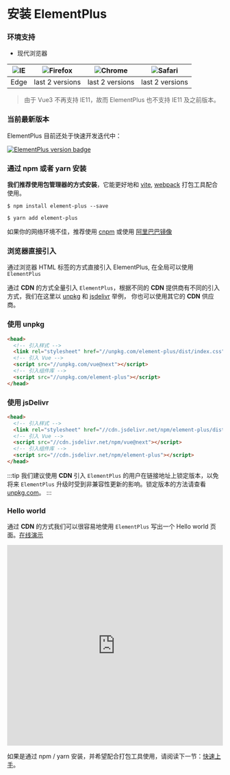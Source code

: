 # 安装 ElementPlus

### 环境支持

- 现代浏览器

| ![IE](https://cdn.jsdelivr.net/npm/@browser-logos/edge/edge_32x32.png) | ![Firefox](https://cdn.jsdelivr.net/npm/@browser-logos/firefox/firefox_32x32.png) | ![Chrome](https://cdn.jsdelivr.net/npm/@browser-logos/chrome/chrome_32x32.png) | ![Safari](https://cdn.jsdelivr.net/npm/@browser-logos/safari/safari_32x32.png) |
| --- | --- | --- | --- |
| Edge | last 2 versions | last 2 versions | last 2 versions |

> 由于 Vue3 不再支持 IE11，故而 ElementPlus 也不支持 IE11 及之前版本。

### 当前最新版本

ElementPlus 目前还处于快速开发迭代中：

[![ElementPlus version badge](https://img.shields.io/npm/v/element-plus.svg?style=flat-square)](https://www.npmjs.org/package/element-plus)

### 通过 npm 或者 yarn 安装

**我们推荐使用包管理器的方式安装**，它能更好地和 [vite](https://vitejs.dev), [webpack](https://webpack.js.org/) 打包工具配合使用。

```shell
$ npm install element-plus --save
```

```shell
$ yarn add element-plus
```

如果你的网络环境不佳，推荐使用 [cnpm](https://github.com/cnpm/cnpm) 或使用 [阿里巴巴镜像](https://registry.npm.taobao.org)

### 浏览器直接引入

通过浏览器 HTML 标签的方式直接引入 ElementPlus, 在全局可以使用 `ElementPlus`

通过 **CDN** 的方式全量引入 `ElementPlus`，根据不同的 **CDN** 提供商有不同的引入方式，我们在这里以 [unpkg](https://unpkg.com) 和 [jsdelivr](https://jsdelivr.com) 举例，
你也可以使用其它的 **CDN** 供应商。

### 使用 unpkg

```html
<head>
  <!-- 引入样式 -->
  <link rel="stylesheet" href="//unpkg.com/element-plus/dist/index.css">
  <!-- 引入 Vue -->
  <script src="//unpkg.com/vue@next"></script>
  <!-- 引入组件库 -->
  <script src="//unpkg.com/element-plus"></script>
</head>
```

### 使用 jsDelivr

```html
<head>
  <!-- 引入样式 -->
  <link rel="stylesheet" href="//cdn.jsdelivr.net/npm/element-plus/dist/index.css">
  <!-- 引入 Vue -->
  <script src="//cdn.jsdelivr.net/npm/vue@next"></script>
  <!-- 引入组件库 -->
  <script src="//cdn.jsdelivr.net/npm/element-plus"></script>
</head>
```

:::tip
我们建议使用 **CDN** 引入 `ElementPlus` 的用户在链接地址上锁定版本，以免将来 `ElementPlus` 升级时受到非兼容性更新的影响。锁定版本的方法请查看 [unpkg.com](https://unpkg.com)。
:::

### Hello world

通过 **CDN** 的方式我们可以很容易地使用 `ElementPlus` 写出一个 Hello world 页面。[在线演示](https://codepen.io/iamkun/pen/YzWMaVr)

<iframe height="469" style="width: 100%;" scrolling="no" title="YzWMaVr" src="https://codepen.io/iamkun/embed/YzWMaVr?height=469&theme-id=light&default-tab=html,result" frameborder="no" loading="lazy" allowtransparency="true" allowfullscreen="true">
  See the Pen <a href='https://codepen.io/iamkun/pen/YzWMaVr'>YzWMaVr</a> by iamkun
  (<a href='https://codepen.io/iamkun'>@iamkun</a>) on <a href='https://codepen.io'>CodePen</a>.
</iframe>

如果是通过 npm / yarn 安装，并希望配合打包工具使用，请阅读下一节：[快速上手](/#/zh-CN/component/quickstart)。
